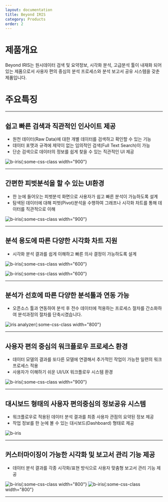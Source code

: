 ```yaml
---
layout: documentation
title: Beyond IRIS
category: Products
order: 2
---
```


# 제품개요

Beyond IRIS는 원시데이터 검색 및 요약정보, 시각화 분석, 고급분석 툴이 내재화 되어 있는 제품으로서 사용자 편의 중심의 분석 프로세스와 분석 보고서 공유 시스템을 갖춘 제품입니다.


# 주요특징


---
## 쉽고 빠른 검색과 직관적인 인사이트 제공

  * 원천 데이터(Raw Data)에 대한 개별 데이터를 검색하고 확인할 수 있는 기능
  * 데이터 포맷과 규격에 제약이 없는 임의적인 검색(Full Text Search)이 가능
  * 단순 검색으로 데이터의 정보를 쉽게 찾을 수 있는 직관적인 UI 제공

![b-iris](/images/documents/products/b-iris-data-browser.png){:some-css-class width="900"}

---
## 간편한 피벗분석을 할 수 있는 UI환경

  * 한 눈에 들어오는 피벗분석 화면으로 사용자가 쉽고 빠른 분석이 가능하도록 설계
  * 탐색된 데이터에 대해 피벗(Pivot)분석을 수행하여 그래프나 시각화 차트를 통해 데이터를 직관적으로 이해

![b-iris](/images/documents/products/pivot-analysis.png){:some-css-class width="900"}

---
## 분석 용도에 따른 다양한 시각화 차트 지원

  * 시각화 분석 결과를 쉽게 이해하고 빠른 의사 결정이 가능하도록 설계

![b-iris](\images\documents\solutions\iris-analyzer-advanced-chart-a.png){:some-css-class width="600"}

![b-iris](\images\documents\solutions\iris-analyzer-advanced-chart-b.png){:some-css-class width="600"}

---
## 분석가 선호에 따른 다양한 분석툴과 연동 가능

  * 오픈소스 툴과 연동하여 분석 후 전수 데이터에 적용하는 프로세스 절차를 간소화하여 분석과정의 절차를 단축시켰습니다.

![iris analyzer](\images\documents\solutions\iris-analyzer-opensource-1.png){:some-css-class width="800"}

---
## 사용자 편의 중심의 워크플로우 프로세스 환경

  * 데이터 모델의 결과를 또다른 모델에 연결해서 추가적인 작업이 가능한 일련의 워크프로세스 적용
  * 사용자가 이해하기 쉬운 UI/UX 워크플로우 시스템 환경

![b-iris](/images/documents/products/b-iris-wfm.png){:some-css-class width="900"}

---
## 대시보드 형태의 사용자 편의중심의 정보공유 시스템


  * 워크플로우로 적용된 데이터 분석 결과를 최종 사용자 관점의 요약된 정보 제공
  * 작업 정보를 한 눈에 볼 수 있는 대시보드(Dashboard) 형태로 제공

![b-iris](/images/documents/products/workflow-dashboard.png)

---
## 커스터마이징이 가능한 시각화 및 보고서 관리 기능 제공

  * 데이터 분석 결과를 각종 시각화/표현 방식으로 사용자 맞춤형 보고서 관리 기능 제공

![b-iris](/images/documents/products/b-iris-report.png){:some-css-class width="800"}
![b-iris](/images/documents/products/b-iris-report-2.png){:some-css-class width="800"}

---
